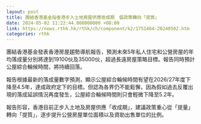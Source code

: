 ```yaml
---
layout: post
title: 團結香港基金指香港步入土地房屋供應收成期　倡政策轉向「提質」
date: 2024-05-02 11:22:44.000000000 +08:00
link: https://news.rthk.hk/rthk/ch/component/k2/1751464-20240502.htm
categories: rthk
---
```


團結香港基金發表香港房屋趨勢導航報告，預測未來5年私人住宅和公營房屋的年均落成量分別將達到19100伙及35000伙，超過長遠房屋策略目標。報告同時預計公屋綜合輪候時間，將持續回落。

報告根據最新的落成量數字預測，顯示公屋綜合輪候時間有望在2026/27年度下降至4.5年，達成政府定下的目標。但認為各界仍不能鬆懈，因為假如過去反覆出現的落成延誤情況再度發生，公屋綜合輪候時間則只會輕微下降至5.2年。

報告形容，香港目前正步入土地及房屋供應「收成期」，建議政策重心從「提量」轉向「提質」，逐步提升公營房屋單位面積以及資助出售單位的比例。
